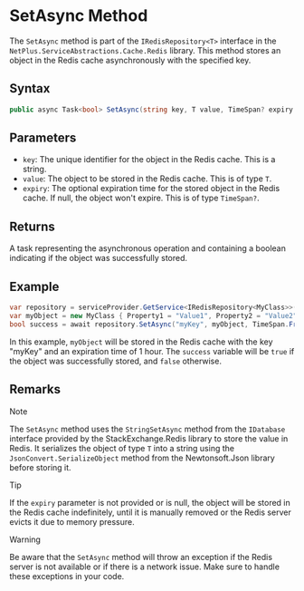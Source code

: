 # SetAsync Method

The `SetAsync` method is part of the `IRedisRepository<T>` interface in the `NetPlus.ServiceAbstractions.Cache.Redis` library. This method stores an object in the Redis cache asynchronously with the specified key.

## Syntax

```csharp
public async Task<bool> SetAsync(string key, T value, TimeSpan? expiry = null)
```

## Parameters

- `key`: The unique identifier for the object in the Redis cache. This is a string.
- `value`: The object to be stored in the Redis cache. This is of type `T`.
- `expiry`: The optional expiration time for the stored object in the Redis cache. If null, the object won't expire. This is of type `TimeSpan?`.

## Returns

A task representing the asynchronous operation and containing a boolean indicating if the object was successfully stored.

## Example

```csharp
var repository = serviceProvider.GetService<IRedisRepository<MyClass>>();
var myObject = new MyClass { Property1 = "Value1", Property2 = "Value2" };
bool success = await repository.SetAsync("myKey", myObject, TimeSpan.FromHours(1));
```

In this example, `myObject` will be stored in the Redis cache with the key "myKey" and an expiration time of 1 hour. The `success` variable will be `true` if the object was successfully stored, and `false` otherwise.

## Remarks

> [!NOTE]
> The `SetAsync` method uses the `StringSetAsync` method from the `IDatabase` interface provided by the StackExchange.Redis library to store the value in Redis. It serializes the object of type `T` into a string using the `JsonConvert.SerializeObject` method from the Newtonsoft.Json library before storing it.

> [!TIP]
> If the `expiry` parameter is not provided or is null, the object will be stored in the Redis cache indefinitely, until it is manually removed or the Redis server evicts it due to memory pressure.

> [!WARNING]
> Be aware that the `SetAsync` method will throw an exception if the Redis server is not available or if there is a network issue. Make sure to handle these exceptions in your code.

